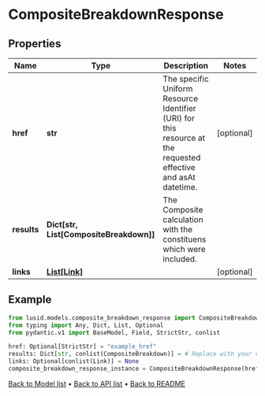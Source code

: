 # CompositeBreakdownResponse

## Properties
Name | Type | Description | Notes
------------ | ------------- | ------------- | -------------
**href** | **str** | The specific Uniform Resource Identifier (URI) for this resource at the requested effective and asAt datetime. | [optional] 
**results** | **Dict[str, List[CompositeBreakdown]]** | The Composite calculation with the constituens which were included. | 
**links** | [**List[Link]**](Link.md) |  | [optional] 
## Example

```python
from lusid.models.composite_breakdown_response import CompositeBreakdownResponse
from typing import Any, Dict, List, Optional
from pydantic.v1 import BaseModel, Field, StrictStr, conlist

href: Optional[StrictStr] = "example_href"
results: Dict[str, conlist(CompositeBreakdown)] = # Replace with your value
links: Optional[conlist(Link)] = None
composite_breakdown_response_instance = CompositeBreakdownResponse(href=href, results=results, links=links)

```

[Back to Model list](../README.md#documentation-for-models) &#8226; [Back to API list](../README.md#documentation-for-api-endpoints) &#8226; [Back to README](../README.md)

